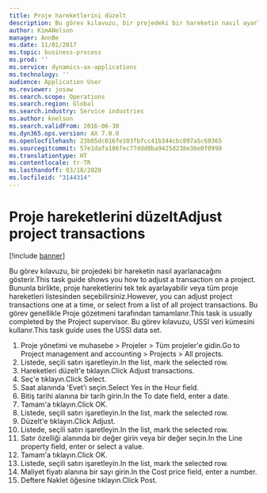 ```yaml
---
title: Proje hareketlerini düzelt
description: Bu görev kılavuzu, bir projedeki bir hareketin nasıl ayarlanacağını gösterir.
author: KimANelson
manager: AnnBe
ms.date: 11/01/2017
ms.topic: business-process
ms.prod: ''
ms.service: dynamics-ax-applications
ms.technology: ''
audience: Application User
ms.reviewer: josaw
ms.search.scope: Operations
ms.search.region: Global
ms.search.industry: Service industries
ms.author: knelson
ms.search.validFrom: 2016-06-30
ms.dyn365.ops.version: AX 7.0.0
ms.openlocfilehash: 23b85dc016fe103fbfcc41b344cbc897a5c68365
ms.sourcegitcommit: 57e1dafa186fec77ddd8ba9425d238e36e0f0998
ms.translationtype: HT
ms.contentlocale: tr-TR
ms.lasthandoff: 03/18/2020
ms.locfileid: "3144314"
---
```

# <a name="adjust-project-transactions"></a><span data-ttu-id="685e7-103">Proje hareketlerini düzelt</span><span class="sxs-lookup"><span data-stu-id="685e7-103">Adjust project transactions</span></span>

[!include [banner](../../includes/banner.md)]

<span data-ttu-id="685e7-104">Bu görev kılavuzu, bir projedeki bir hareketin nasıl ayarlanacağını gösterir.</span><span class="sxs-lookup"><span data-stu-id="685e7-104">This task guide shows you how to adjust a transaction on a project.</span></span> <span data-ttu-id="685e7-105">Bununla birlikte, proje hareketlerini tek tek ayarlayabilir veya tüm proje hareketleri listesinden seçebilirsiniz.</span><span class="sxs-lookup"><span data-stu-id="685e7-105">However, you can adjust project transactions one at a time, or select from a list of all project transactions.</span></span> <span data-ttu-id="685e7-106">Bu görev genellikle Proje gözetmeni tarafından tamamlanır.</span><span class="sxs-lookup"><span data-stu-id="685e7-106">This task is usually completed by the Project supervisor.</span></span> <span data-ttu-id="685e7-107">Bu görev kılavuzu, USSI veri kümesini kullanır.</span><span class="sxs-lookup"><span data-stu-id="685e7-107">This task guide uses the USSI data set.</span></span>

1. <span data-ttu-id="685e7-108">Proje yönetimi ve muhasebe > Projeler > Tüm projeler'e gidin.</span><span class="sxs-lookup"><span data-stu-id="685e7-108">Go to Project management and accounting > Projects > All projects.</span></span> 
2. <span data-ttu-id="685e7-109">Listede, seçili satırı işaretleyin.</span><span class="sxs-lookup"><span data-stu-id="685e7-109">In the list, mark the selected row.</span></span> 
3. <span data-ttu-id="685e7-110">Hareketleri düzelt'e tıklayın.</span><span class="sxs-lookup"><span data-stu-id="685e7-110">Click Adjust transactions.</span></span> 
4. <span data-ttu-id="685e7-111">Seç'e tıklayın.</span><span class="sxs-lookup"><span data-stu-id="685e7-111">Click Select.</span></span> 
5. <span data-ttu-id="685e7-112">Saat alanında 'Evet'i seçin.</span><span class="sxs-lookup"><span data-stu-id="685e7-112">Select Yes in the Hour field.</span></span> 
6. <span data-ttu-id="685e7-113">Bitiş tarihi alanına bir tarih girin.</span><span class="sxs-lookup"><span data-stu-id="685e7-113">In the To date field, enter a date.</span></span> 
7. <span data-ttu-id="685e7-114">Tamam'a tıklayın.</span><span class="sxs-lookup"><span data-stu-id="685e7-114">Click OK.</span></span> 
8. <span data-ttu-id="685e7-115">Listede, seçili satırı işaretleyin.</span><span class="sxs-lookup"><span data-stu-id="685e7-115">In the list, mark the selected row.</span></span> 
9. <span data-ttu-id="685e7-116">Düzelt'e tıklayın.</span><span class="sxs-lookup"><span data-stu-id="685e7-116">Click Adjust.</span></span> 
10. <span data-ttu-id="685e7-117">Listede, seçili satırı işaretleyin.</span><span class="sxs-lookup"><span data-stu-id="685e7-117">In the list, mark the selected row.</span></span> 
11. <span data-ttu-id="685e7-118">Satır özelliği alanında bir değer girin veya bir değer seçin.</span><span class="sxs-lookup"><span data-stu-id="685e7-118">In the Line property field, enter or select a value.</span></span> 
12. <span data-ttu-id="685e7-119">Tamam'a tıklayın.</span><span class="sxs-lookup"><span data-stu-id="685e7-119">Click OK.</span></span> 
13. <span data-ttu-id="685e7-120">Listede, seçili satırı işaretleyin.</span><span class="sxs-lookup"><span data-stu-id="685e7-120">In the list, mark the selected row.</span></span> 
14. <span data-ttu-id="685e7-121">Maliyet fiyatı alanına bir sayı girin.</span><span class="sxs-lookup"><span data-stu-id="685e7-121">In the Cost price field, enter a number.</span></span> 
15. <span data-ttu-id="685e7-122">Deftere Naklet öğesine tıklayın.</span><span class="sxs-lookup"><span data-stu-id="685e7-122">Click Post.</span></span> 
